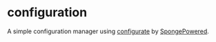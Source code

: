 # configuration
A simple configuration manager using [configurate](https://github.com/SpongePowered/Configurate) by [SpongePowered](https://github.com/SpongePowered).